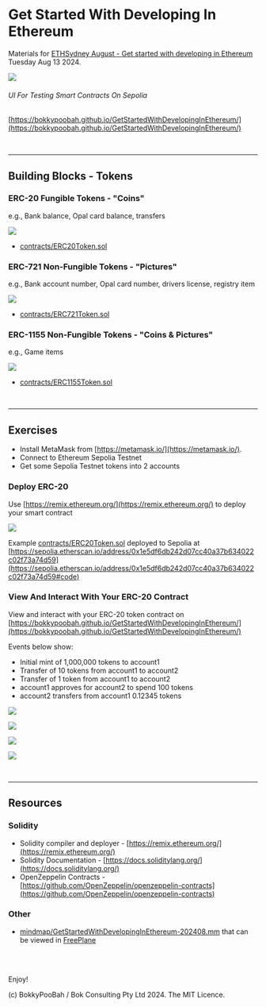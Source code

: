 # Get Started With Developing In Ethereum

Materials for [ETHSydney August - Get started with developing in Ethereum](https://lu.ma/42iq2h0p) Tuesday Aug 13 2024.

<kbd><img src="images/Overview.png" /></kbd>


###### UI For Testing Smart Contracts On Sepolia

[https://bokkypoobah.github.io/GetStartedWithDevelopingInEthereum/](https://bokkypoobah.github.io/GetStartedWithDevelopingInEthereum/)

<br />

---

## Building Blocks - Tokens

### ERC-20 Fungible Tokens - "Coins"

e.g., Bank balance, Opal card balance, transfers

<kbd><img src="images/Overview-ERC-20.png" /></kbd>

* [contracts/ERC20Token.sol](contracts/ERC20Token.sol)

### ERC-721 Non-Fungible Tokens - "Pictures"

e.g., Bank account number, Opal card number, drivers license, registry item

<kbd><img src="images/Overview-ERC-721.png" /></kbd>

* [contracts/ERC721Token.sol](contracts/ERC721Token.sol)

### ERC-1155 Non-Fungible Tokens - "Coins & Pictures"

e.g., Game items

<kbd><img src="images/Overview-ERC-1155.png" /></kbd>

* [contracts/ERC1155Token.sol](contracts/ERC1155Token.sol)

<br />

---

## Exercises

* Install MetaMask from [https://metamask.io/](https://metamask.io/).
* Connect to Ethereum Sepolia Testnet
* Get some Sepolia Testnet tokens into 2 accounts

### Deploy ERC-20

Use [https://remix.ethereum.org/](https://remix.ethereum.org/) to deploy your smart contract

<kbd><img src="images/Deploy-ERC-20.png" /></kbd>

Example [contracts/ERC20Token.sol](contracts/ERC20Token.sol) deployed to Sepolia at [https://sepolia.etherscan.io/address/0x1e5df6db242d07cc40a37b634022c02f73a74d59](https://sepolia.etherscan.io/address/0x1e5df6db242d07cc40a37b634022c02f73a74d59#code)

### View And Interact With Your ERC-20 Contract

View and interact with your ERC-20 token contract on [https://bokkypoobah.github.io/GetStartedWithDevelopingInEthereum/](https://bokkypoobah.github.io/GetStartedWithDevelopingInEthereum/)

Events below show:
* Initial mint of 1,000,000 tokens to account1
* Transfer of 10 tokens from account1 to account2
* Transfer of 1 token from account1 to account2
* account1 approves for account2 to spend 100 tokens
* account2 transfers from account1 0.12345 tokens


<kbd><img src="images/Exercise-ERC-20-1.png" /></kbd>

<kbd><img src="images/Exercise-ERC-20-2.png" /></kbd>

<kbd><img src="images/Exercise-ERC-20-3.png" /></kbd>

<kbd><img src="images/Exercise-ERC-20-4.png" /></kbd>

<br />

---

<!--
## Screenshots of ERC-20 Explorer

[https://bokkypoobah.github.io/GetStartedWithDevelopingInEthereum/](https://bokkypoobah.github.io/GetStartedWithDevelopingInEthereum/)

### ERC-20 Explorer on Sepolia

<kbd><img src="images/Explore-ERC-20-1.png" /></kbd>
<kbd><img src="images/Explore-ERC-20-2.png" /></kbd>
<kbd><img src="images/Explore-ERC-20-3.png" /></kbd>
<kbd><img src="images/Explore-ERC-20-4.png" /></kbd>
<kbd><img src="images/Explore-ERC-20-5.png" /></kbd>

<br />

---

-->

## Resources

### Solidity

* Solidity compiler and deployer - [https://remix.ethereum.org/](https://remix.ethereum.org/)
* Solidity Documentation - [https://docs.soliditylang.org/](https://docs.soliditylang.org/)
* OpenZeppelin Contracts - [https://github.com/OpenZeppelin/openzeppelin-contracts](https://github.com/OpenZeppelin/openzeppelin-contracts)

### Other

* [mindmap/GetStartedWithDevelopingInEthereum-202408.mm](mindmap/GetStartedWithDevelopingInEthereum-202408.mm) that can be viewed in [FreePlane](https://docs.freeplane.org/)

<br />

<br />

Enjoy!

(c) BokkyPooBah / Bok Consulting Pty Ltd 2024. The MIT Licence.
